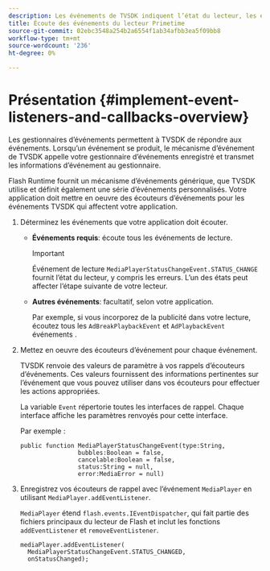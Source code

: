 ```yaml
---
description: Les événements de TVSDK indiquent l’état du lecteur, les erreurs qui se produisent, la fin des actions que vous avez demandées, telles que le démarrage de la lecture d’une vidéo ou les actions qui se produisent implicitement, telles qu’une fin de publicité.
title: Écoute des événements du lecteur Primetime
source-git-commit: 02ebc3548a254b2a6554f1ab34afbb3ea5f09bb8
workflow-type: tm+mt
source-wordcount: '236'
ht-degree: 0%

---
```


# Présentation {#implement-event-listeners-and-callbacks-overview}

Les gestionnaires d’événements permettent à TVSDK de répondre aux événements. Lorsqu’un événement se produit, le mécanisme d’événement de TVSDK appelle votre gestionnaire d’événements enregistré et transmet les informations d’événement au gestionnaire.

Flash Runtime fournit un mécanisme d’événements générique, que TVSDK utilise et définit également une série d’événements personnalisés. Votre application doit mettre en oeuvre des écouteurs d’événements pour les événements TVSDK qui affectent votre application.

1. Déterminez les événements que votre application doit écouter.

   * **Événements requis**: écoute tous les événements de lecture.

     >[!IMPORTANT]
     >
     >Événement de lecture `MediaPlayerStatusChangeEvent.STATUS_CHANGE` fournit l’état du lecteur, y compris les erreurs. L’un des états peut affecter l’étape suivante de votre lecteur.

   * **Autres événements**: facultatif, selon votre application.

     Par exemple, si vous incorporez de la publicité dans votre lecture, écoutez tous les `AdBreakPlaybackEvent` et `AdPlaybackEvent` événements .

1. Mettez en oeuvre des écouteurs d’événement pour chaque événement.

   TVSDK renvoie des valeurs de paramètre à vos rappels d’écouteurs d’événements. Ces valeurs fournissent des informations pertinentes sur l’événement que vous pouvez utiliser dans vos écouteurs pour effectuer les actions appropriées.

   La variable `Event` répertorie toutes les interfaces de rappel. Chaque interface affiche les paramètres renvoyés pour cette interface.

   Par exemple :

   ```
   public function MediaPlayerStatusChangeEvent(type:String,  
                   bubbles:Boolean = false,  
                   cancelable:Boolean = false,  
                   status:String = null,  
                   error:MediaError = null) 
   ```

1. Enregistrez vos écouteurs de rappel avec l’événement `MediaPlayer` en utilisant `MediaPlayer.addEventListener`.

   `MediaPlayer` étend `flash.events.IEventDispatcher`, qui fait partie des fichiers principaux du lecteur de Flash et inclut les fonctions `addEventListener` et `removeEventListener`.

   ```
   mediaPlayer.addEventListener( 
     MediaPlayerStatusChangeEvent.STATUS_CHANGED,  
     onStatusChanged);
   ```

